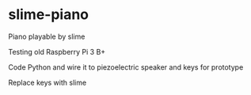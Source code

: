 # slime-piano
Piano playable by slime

Testing old Raspberry Pi 3 B+

Code Python and wire it to piezoelectric speaker and keys for prototype

Replace keys with slime
